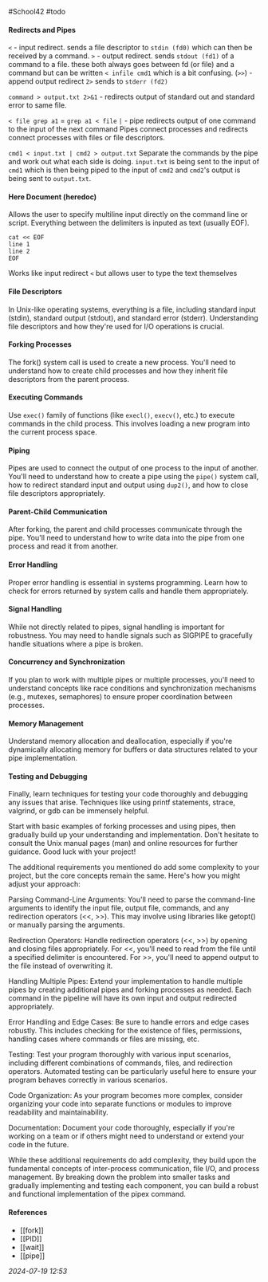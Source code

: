 #School42 #todo 
#### Redirects and Pipes
`<` - input redirect. sends a file descriptor to `stdin (fd0)` which can then be received by a command.
`>` - output redirect. sends `stdout (fd1)` of a command to a file.
these both always goes between fd (or file) and a command but can be written `< infile cmd1` which is a bit confusing.
(`>>`) - append output redirect
`2>` sends to `stderr (fd2)`

`command > output.txt 2>&1` - redirects output of standard out and standard error to same file. 

`< file grep a1` = `grep a1 < file`
`|` - pipe redirects output of one command to the input of the next command
Pipes connect processes and redirects connect processes with files or file descriptors.

`cmd1 < input.txt | cmd2 > output.txt`
Separate the commands by the pipe and work out what each side is doing. `input.txt` is being sent to the input of `cmd1` which is then being piped to the input of `cmd2` and `cmd2`'s output is being sent to `output.txt`.
#### Here Document (heredoc)
Allows the user to specify multiline input directly on the command line or script. Everything between the delimiters is inputed as text (usually EOF).
```SHELL
cat << EOF
line 1
line 2
EOF
```
Works like input redirect `<` but allows user to type the text themselves
#### File Descriptors
In Unix-like operating systems, everything is a file, including standard input (stdin), standard output (stdout), and standard error (stderr). Understanding file descriptors and how they're used for I/O operations is crucial.
#### Forking Processes
The fork() system call is used to create a new process. You'll need to understand how to create child processes and how they inherit file descriptors from the parent process.
#### Executing Commands
Use `exec()` family of functions (like `execl()`, `execv()`, etc.) to execute commands in the child process. This involves loading a new program into the current process space.
#### Piping
Pipes are used to connect the output of one process to the input of another. You'll need to understand how to create a pipe using the `pipe()` system call, how to redirect standard input and output using `dup2()`, and how to close file descriptors appropriately.
#### Parent-Child Communication
After forking, the parent and child processes communicate through the pipe. You'll need to understand how to write data into the pipe from one process and read it from another.
#### Error Handling
Proper error handling is essential in systems programming. Learn how to check for errors returned by system calls and handle them appropriately.
#### Signal Handling
While not directly related to pipes, signal handling is important for robustness. You may need to handle signals such as SIGPIPE to gracefully handle situations where a pipe is broken.
#### Concurrency and Synchronization
If you plan to work with multiple pipes or multiple processes, you'll need to understand concepts like race conditions and synchronization mechanisms (e.g., mutexes, semaphores) to ensure proper coordination between processes.
#### Memory Management
Understand memory allocation and deallocation, especially if you're dynamically allocating memory for buffers or data structures related to your pipe implementation.
#### Testing and Debugging
Finally, learn techniques for testing your code thoroughly and debugging any issues that arise. Techniques like using printf statements, strace, valgrind, or gdb can be immensely helpful.

Start with basic examples of forking processes and using pipes, then gradually build up your understanding and implementation. Don't hesitate to consult the Unix manual pages (man) and online resources for further guidance. Good luck with your project!

The additional requirements you mentioned do add some complexity to your project, but the core concepts remain the same. Here's how you might adjust your approach:

Parsing Command-Line Arguments: You'll need to parse the command-line arguments to identify the input file, output file, commands, and any redirection operators (<<, >>). This may involve using libraries like getopt() or manually parsing the arguments.

Redirection Operators: Handle redirection operators (<<, >>) by opening and closing files appropriately. For <<, you'll need to read from the file until a specified delimiter is encountered. For >>, you'll need to append output to the file instead of overwriting it.

Handling Multiple Pipes: Extend your implementation to handle multiple pipes by creating additional pipes and forking processes as needed. Each command in the pipeline will have its own input and output redirected appropriately.

Error Handling and Edge Cases: Be sure to handle errors and edge cases robustly. This includes checking for the existence of files, permissions, handling cases where commands or files are missing, etc.

Testing: Test your program thoroughly with various input scenarios, including different combinations of commands, files, and redirection operators. Automated testing can be particularly useful here to ensure your program behaves correctly in various scenarios.

Code Organization: As your program becomes more complex, consider organizing your code into separate functions or modules to improve readability and maintainability.

Documentation: Document your code thoroughly, especially if you're working on a team or if others might need to understand or extend your code in the future.

While these additional requirements do add complexity, they build upon the fundamental concepts of inter-process communication, file I/O, and process management. By breaking down the problem into smaller tasks and gradually implementing and testing each component, you can build a robust and functional implementation of the pipex command.

#### References
* [[fork]]
* [[PID]]
* [[wait]]
* [[pipe]]

_2024-07-19 12:53_